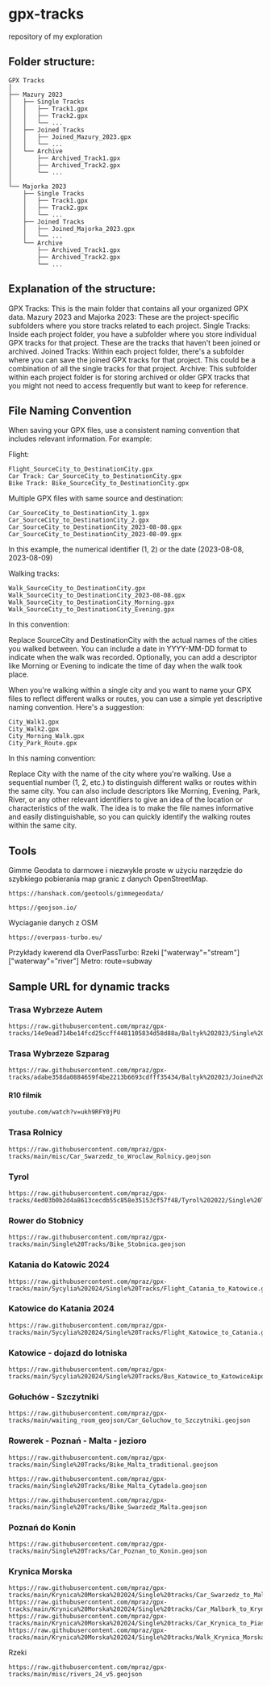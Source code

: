 # gpx-tracks
repository of my exploration

## Folder structure:

```
GPX Tracks
│
├── Mazury 2023
│   ├── Single Tracks
│   │   ├── Track1.gpx
│   │   ├── Track2.gpx
│   │   └── ...
│   ├── Joined Tracks
│   │   ├── Joined_Mazury_2023.gpx
│   │   └── ...
│   └── Archive
│       ├── Archived_Track1.gpx
│       ├── Archived_Track2.gpx
│       └── ...
│
└── Majorka 2023
    ├── Single Tracks
    │   ├── Track1.gpx
    │   ├── Track2.gpx
    │   └── ...
    ├── Joined Tracks
    │   ├── Joined_Majorka_2023.gpx
    │   └── ...
    └── Archive
        ├── Archived_Track1.gpx
        ├── Archived_Track2.gpx
        └── ...
```

## Explanation of the structure:

GPX Tracks: This is the main folder that contains all your organized GPX data.
Mazury 2023 and Majorka 2023: These are the project-specific subfolders where you store tracks related to each project.
Single Tracks: Inside each project folder, you have a subfolder where you store individual GPX tracks for that project. These are the tracks that haven't been joined or archived.
Joined Tracks: Within each project folder, there's a subfolder where you can save the joined GPX tracks for that project. This could be a combination of all the single tracks for that project.
Archive: This subfolder within each project folder is for storing archived or older GPX tracks that you might not need to access frequently but want to keep for reference.

## File Naming Convention
When saving your GPX files, use a consistent naming convention that includes relevant information. For example:

Flight: 
```
Flight_SourceCity_to_DestinationCity.gpx
Car Track: Car_SourceCity_to_DestinationCity.gpx
Bike Track: Bike_SourceCity_to_DestinationCity.gpx
```

Multiple GPX files with same source and destination:
```
Car_SourceCity_to_DestinationCity_1.gpx
Car_SourceCity_to_DestinationCity_2.gpx
Car_SourceCity_to_DestinationCity_2023-08-08.gpx
Car_SourceCity_to_DestinationCity_2023-08-09.gpx
```
In this example, the numerical identifier (1, 2) or the date (2023-08-08, 2023-08-09)

Walking tracks:
```
Walk_SourceCity_to_DestinationCity.gpx
Walk_SourceCity_to_DestinationCity_2023-08-08.gpx
Walk_SourceCity_to_DestinationCity_Morning.gpx
Walk_SourceCity_to_DestinationCity_Evening.gpx
```
In this convention:

Replace SourceCity and DestinationCity with the actual names of the cities you walked between.
You can include a date in YYYY-MM-DD format to indicate when the walk was recorded.
Optionally, you can add a descriptor like Morning or Evening to indicate the time of day when the walk took place.

When you're walking within a single city and you want to name your GPX files to reflect different walks or routes, you can use a simple yet descriptive naming convention. Here's a suggestion:
```
City_Walk1.gpx
City_Walk2.gpx
City_Morning_Walk.gpx
City_Park_Route.gpx
```
In this naming convention:

Replace City with the name of the city where you're walking.
Use a sequential number (1, 2, etc.) to distinguish different walks or routes within the same city.
You can also include descriptors like Morning, Evening, Park, River, or any other relevant identifiers to give an idea of the location or characteristics of the walk.
The idea is to make the file names informative and easily distinguishable, so you can quickly identify the walking routes within the same city.

## Tools

Gimme Geodata to darmowe i niezwykle proste w użyciu narzędzie do szybkiego pobierania map granic z danych OpenStreetMap.
```
https://hanshack.com/geotools/gimmegeodata/
```

```
https://geojson.io/
```

Wyciaganie danych z OSM
```
https://overpass-turbo.eu/
```

Przykłady kwerend dla OverPassTurbo:
Rzeki
["waterway"="stream"]
["waterway"="river"]
Metro:
route=subway
## Sample URL for dynamic tracks

### Trasa Wybrzeze Autem

```
https://raw.githubusercontent.com/mpraz/gpx-tracks/14e9ead714be14fcd25ccff4481105834d58d88a/Baltyk%202023/Single%20Tracks/wybrzeze.geojson
```

### Trasa Wybrzeze Szparag
```
https://raw.githubusercontent.com/mpraz/gpx-tracks/adabe358da0884659f4be2213b6693cdfff35434/Baltyk%202023/Joined%20Tracks/Bike_Swinoujscie_to_Krynica_Szparag.geojson
```
#### R10 filmik
```youtube.com/watch?v=ukh9RFY0jPU```

### Trasa Rolnicy
```
https://raw.githubusercontent.com/mpraz/gpx-tracks/main/misc/Car_Swarzedz_to_Wroclaw_Rolnicy.geojson
```

### Tyrol
```
https://raw.githubusercontent.com/mpraz/gpx-tracks/4ed03b0b2d4a8613cecdb55c858e35153cf57f48/Tyrol%202022/Single%20Tracks/Car_Garda_Lake.geojson
```

### Rower do Stobnicy
```
https://raw.githubusercontent.com/mpraz/gpx-tracks/main/Single%20Tracks/Bike_Stobnica.geojson
```

### Katania do Katowic 2024
```
https://raw.githubusercontent.com/mpraz/gpx-tracks/main/Sycylia%202024/Single%20Tracks/Flight_Catania_to_Katowice.geojson
```
### Katowice do Katania 2024
```
https://raw.githubusercontent.com/mpraz/gpx-tracks/main/Sycylia%202024/Single%20Tracks/Flight_Katowice_to_Catania.geojson
```

### Katowice - dojazd do lotniska
```
https://raw.githubusercontent.com/mpraz/gpx-tracks/main/Sycylia%202024/Single%20Tracks/Bus_Katowice_to_KatowiceAiport.geojson
```

### Gołuchów - Szczytniki 
```
https://raw.githubusercontent.com/mpraz/gpx-tracks/main/waiting_room_geojson/Car_Goluchow_to_Szczytniki.geojson
```

### Rowerek - Poznań - Malta - jezioro
```
https://raw.githubusercontent.com/mpraz/gpx-tracks/main/Single%20Tracks/Bike_Malta_traditional.geojson
```
```
https://raw.githubusercontent.com/mpraz/gpx-tracks/main/Single%20Tracks/Bike_Malta_Cytadela.geojson
```
```
https://raw.githubusercontent.com/mpraz/gpx-tracks/main/Single%20Tracks/Bike_Swarzedz_Malta.geojson
```

### Poznań do Konin
```
https://raw.githubusercontent.com/mpraz/gpx-tracks/main/Single%20Tracks/Car_Poznan_to_Konin.geojson
```

### Krynica Morska
```
https://raw.githubusercontent.com/mpraz/gpx-tracks/main/Krynica%20Morska%202024/Single%20tracks/Car_Swarzedz_to_Malbork.geojson
https://raw.githubusercontent.com/mpraz/gpx-tracks/main/Krynica%20Morska%202024/Single%20tracks/Car_Malbork_to_Krynica.geojson
https://raw.githubusercontent.com/mpraz/gpx-tracks/main/Krynica%20Morska%202024/Single%20tracks/Car_Krynica_to_Piaski.geojson
https://raw.githubusercontent.com/mpraz/gpx-tracks/main/Krynica%20Morska%202024/Single%20tracks/Walk_Krynica_Morska_to_Granica.geojson
```

Rzeki


```
https://raw.githubusercontent.com/mpraz/gpx-tracks/main/misc/rivers_24_v5.geojson
```
